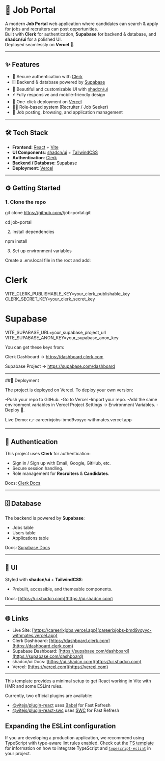 # 💼 Job Portal

A modern **Job Portal** web application where candidates can search & apply for jobs and recruiters can post opportunities.  
Built with **Clerk** for authentication, **Supabase** for backend & database, and **shadcn/ui** for a polished UI.  
Deployed seamlessly on **Vercel** 🚀.

---

## ✨ Features
- 🔐 Secure authentication with [Clerk](https://clerk.com/)  
- 🗄️ Backend & database powered by [Supabase](https://supabase.com/)  
- 🎨 Beautiful and customizable UI with [shadcn/ui](https://ui.shadcn.com/)  
- ⚡ Fully responsive and mobile-friendly design  
- 🚀 One-click deployment on [Vercel](https://vercel.com/)  
- 👨‍💼 Role-based system (Recruiter / Job Seeker)  
- 📑 Job posting, browsing, and application management  

---

## 🛠️ Tech Stack
- **Frontend**: [React](https://react.dev/) + [Vite](https://vitejs.dev/)  
- **UI Components**: [shadcn/ui](https://ui.shadcn.com/) + [TailwindCSS](https://tailwindcss.com/)  
- **Authentication**: [Clerk](https://clerk.com/)  
- **Backend / Database**: [Supabase](https://supabase.com/)  
- **Deployment**: [Vercel](https://vercel.com/)  

---

## ⚙️ Getting Started

### 1. Clone the repo

git clone https://github.com/<your-username>/job-portal.git

cd job-portal

2. Install dependencies

npm install

3. Set up environment variables

Create a .env.local file in the root and add:

# Clerk
VITE_CLERK_PUBLISHABLE_KEY=your_clerk_publishable_key
CLERK_SECRET_KEY=your_clerk_secret_key

# Supabase
VITE_SUPABASE_URL=your_supabase_project_url
VITE_SUPABASE_ANON_KEY=your_supabase_anon_key

You can get these keys from:

Clerk Dashboard → https://dashboard.clerk.com

Supabase Project → https://supabase.com/dashboard

---

##🚀 Deployment

The project is deployed on Vercel.
To deploy your own version:

-Push your repo to GitHub.
-Go to Vercel
-Import your repo.
-Add the same environment variables in Vercel Project Settings → Environment Variables.
-Deploy 🎉.

Live Demo: 👉 careerixjobs-bmd9voyyc-withmates.vercel.app

---

## 🔑 Authentication

This project uses **Clerk** for authentication:

- Sign in / Sign up with Email, Google, GitHub, etc.
- Secure session handling.
- Role management for **Recruiters** & **Candidates**.

Docs: [Clerk Docs](https://clerk.com/docs)

---

## 🗄️ Database

The backend is powered by **Supabase**:

- Jobs table
- Users table
- Applications table

Docs: [Supabase Docs](https://supabase.com/docs)

---

## 🎨 UI

Styled with **shadcn/ui** + **TailwindCSS**:

- Prebuilt, accessible, and themeable components.

Docs: [https://ui.shadcn.com](https://ui.shadcn.com)

---

## 🌐 Links

- Live Site: [https://careerixjobs.vercel.app](careerixjobs-bmd9voyyc-withmates.vercel.app)  
- Clerk Dashboard: [https://dashboard.clerk.com](https://dashboard.clerk.com)  
- Supabase Dashboard: [https://supabase.com/dashboard](https://supabase.com/dashboard)  
- shadcn/ui Docs: [https://ui.shadcn.com](https://ui.shadcn.com)  
- Vercel: [https://vercel.com](https://vercel.com)
---

This template provides a minimal setup to get React working in Vite with HMR and some ESLint rules.

Currently, two official plugins are available:

- [@vitejs/plugin-react](https://github.com/vitejs/vite-plugin-react/blob/main/packages/plugin-react) uses [Babel](https://babeljs.io/) for Fast Refresh
- [@vitejs/plugin-react-swc](https://github.com/vitejs/vite-plugin-react/blob/main/packages/plugin-react-swc) uses [SWC](https://swc.rs/) for Fast Refresh

## Expanding the ESLint configuration

If you are developing a production application, we recommend using TypeScript with type-aware lint rules enabled. Check out the [TS template](https://github.com/vitejs/vite/tree/main/packages/create-vite/template-react-ts) for information on how to integrate TypeScript and [`typescript-eslint`](https://typescript-eslint.io) in your project.
